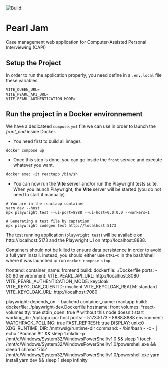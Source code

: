 ![Build](https://github.com/InseeFr/Pearl-Jam/actions/workflows/release.yml/badge.svg)

# Pearl Jam

Case management web application for Computer-Assisted Personal Interviewing (CAPI)

## Setup the Project

In order to run the application properly, you need define in a `.env.local` file these variables.

```
VITE_QUEEN_URL=
VITE_PEARL_API_URL=
VITE_PEARL_AUTHENTICATION_MODE=
```

## Run the project in a Docker environnement

We have a dedicateed `compose.yml` file we can use in order to launch the _front_end_ inside Docker.

- You need first to build all images

```shell
docker compose up
```

- Once this step is done, you can go inside the `front` service and execute whatever you want.

```shell
docker exec -it reactapp /bin/sh
```

- You can now run the **Vite** server and/or run the Playwright tests suite.
  When you launch Playwright, the **Vite** server will be started (you do not need to start it manually).

```shell
# You are in the reactapp container
yarn dev --host
npx playwright test --ui-port=8888 --ui-host=0.0.0.0 --workers=1

# Generating a test file by captation
npx playwright codegen test http://localhost:5173
```

The test running application (`playwright test`) will be available on http://localhost:5173 and the Playwright UI on http://localhost:8888.

Containers should not be killed to ensure data persistence in order to avoid a full yarn install. Instead, you should either use `CTRL+C` in the bash/shell where it was launched or run `docker compose stop`.

frontend:
container_name: frontend
build:
dockerfile: ./Dockerfile
ports: - 80:80
environment:
VITE_PEARL_API_URL: http://localhost:8080
VITE_PEARL_AUTHENTICATION_MODE: keycloak
VITE_KEYCLOAK_CLIENTID: myclient
VITE_KEYCLOAK_REALM: standard
VITE_KEYCLOAK_URL: http://localhost:7080

playwright:
depends_on: - backend
container_name: reactapp
build:
dockerfile: ./playwright-dev.Dockerfile
hostname: front
volumes: \*react-volumes
tty: true
stdin_open: true # without this node doesn't start
working_dir: /opt/app
ipc: host
ports: - 5173:5173 - 8888:8888
environment:
WATCHPACK_POLLING: true
FAST_REFRESH: true
DISPLAY: unix:0
XDG_RUNTIME_DIR: /mnt/wslg/runtime-dir
command: - /bin/bash - -c - |
echo "Podman !!!" && sleep 1
mkdir -p /mnt/c/Windows/System32/WindowsPowerShell/v1.0 && sleep 1
touch /mnt/c/Windows/System32/WindowsPowerShell/v1.0/powershell.exe && sleep 1
chmod '755' /mnt/c/Windows/System32/WindowsPowerShell/v1.0/powershell.exe
yarn install
yarn dev && sleep 1
sleep infinity
